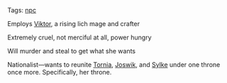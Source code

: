 Tags: [npc](NPCs)

Employs [Viktor](Viktor), a rising lich mage and crafter

Extremely cruel, not merciful at all, power hungry

Will murder and steal to get what she wants

Nationalist—wants to reunite [Tornia](Tornia), [Joswik](Joswik), and [Sylke](Sylke) under one throne once more. Specifically, her throne.
